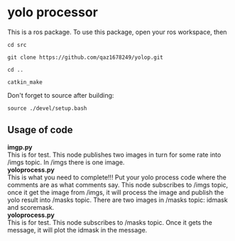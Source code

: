 # yolo processor
This is a ros package. To use this package, open your ros workspace, then
```
cd src
```
```
git clone https://github.com/qaz1678249/yolop.git
```
```
cd ..
```
```
catkin_make
```
Don't forget to source after building:
```
source ./devel/setup.bash
```

## Usage of code
__imgp.py__  
This is for test. This node publishes two images in turn for some rate into /imgs topic. In /imgs there is one image.  
__yoloprocess.py__  
This is what you need to complete!!! Put your yolo process code where the comments are as what comments say. This node subscribes to /imgs topic, once it get the image from /imgs, it will process the image and publish the yolo result into /masks topic. There are two images in /masks topic: idmask and scoremask.  
__yoloprocess.py__  
This is for test. This node subscribes to /masks topic. Once it gets the message, it will plot the idmask in the message.
